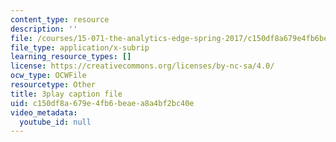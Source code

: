 ```yaml
---
content_type: resource
description: ''
file: /courses/15-071-the-analytics-edge-spring-2017/c150df8a679e4fb6beaea8a4bf2bc40e_AByfsx3Dkek.srt
file_type: application/x-subrip
learning_resource_types: []
license: https://creativecommons.org/licenses/by-nc-sa/4.0/
ocw_type: OCWFile
resourcetype: Other
title: 3play caption file
uid: c150df8a-679e-4fb6-beae-a8a4bf2bc40e
video_metadata:
  youtube_id: null
---
```

